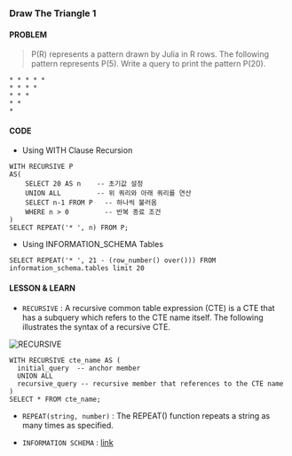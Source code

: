 ### Draw The Triangle 1

#### PROBLEM
> P(R) represents a pattern drawn by Julia in R rows. The following pattern represents P(5). Write a query to print the pattern P(20).
```
* * * * * 
* * * * 
* * * 
* * 
*
```

#### CODE
* Using WITH Clause Recursion
```MySQL
WITH RECURSIVE P
AS(
    SELECT 20 AS n    -- 초기값 설정
    UNION ALL         -- 위 쿼리와 아래 쿼리를 연산
    SELECT n-1 FROM P   -- 하나씩 불러옴
    WHERE n > 0         -- 반복 종료 조건
)
SELECT REPEAT('* ', n) FROM P;
```

* Using INFORMATION_SCHEMA Tables
```MySQL
SELECT REPEAT('* ', 21 - (row_number() over())) FROM information_schema.tables limit 20
```

#### LESSON & LEARN

* `RECURSIVE`
  : A recursive common table expression (CTE) is a CTE that has a subquery which refers to the CTE name itself. The following illustrates the syntax of a recursive CTE.
     
![RECURSIVE](https://velog.velcdn.com/images%2Fcyanred9%2Fpost%2F9e362385-b421-4b65-90aa-3791fd6e50f2%2Fimage.png)

  ```MySQL
  WITH RECURSIVE cte_name AS (
    initial_query  -- anchor member
    UNION ALL
    recursive_query -- recursive member that references to the CTE name
  )
  SELECT * FROM cte_name;
  ```

* `REPEAT(string, number)`
  : The REPEAT() function repeats a string as many times as specified.

* `INFORMATION SCHEMA`
  : [link](https://rk1993.tistory.com/230)
